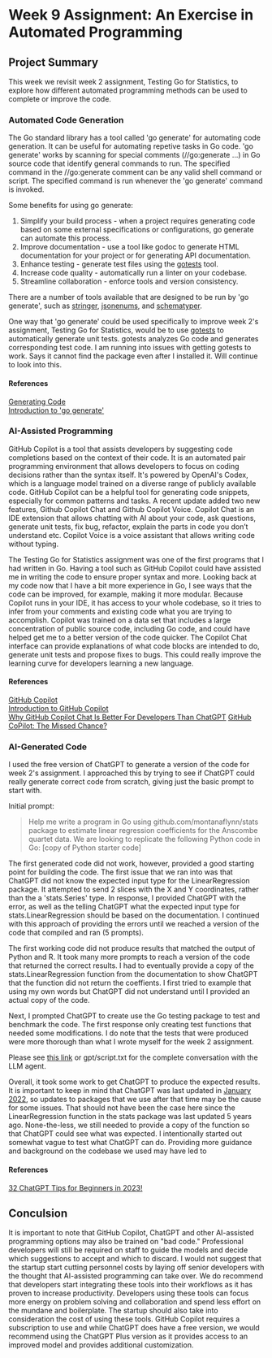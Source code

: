 # Week 9 Assignment: An Exercise in Automated Programming

## Project Summary
This week we revisit week 2 assignment, Testing Go for Statistics, to explore how different automated programming methods can be used to complete or improve the code.

### Automated Code Generation
The Go standard library has a tool called 'go generate' for automating code generation. It can be useful for automating repetive tasks in Go code. 'go generate' works by scanning for special comments (//go:generate ...) in Go source code that identify general commands to run. The specified command in the //go:generate comment can be any valid shell command or script. The specified command is run whenever the 'go generate' command is invoked.

Some benefits for using go generate:
1. Simplify your build process - when a project requires generating code based on some external specifications or configurations, go generate can automate this process.
2. Improve documentation - use a tool like godoc to generate HTML documentation for your project or for generating API documentation.
3. Enhance testing - generate test files using the [gotests](https://pkg.go.dev/github.com/cweill/gotests@v1.6.0#section-readme) tool. 
4. Increase code quality -  automatically run a linter on your codebase.
5. Streamline collaboration - enforce tools and version consistency.

There are a number of tools available that are designed to be run by 'go generate', such as [stringer](https://pkg.go.dev/golang.org/x/tools/cmd/stringer?utm_source=godoc), [jsonenums](https://github.com/campoy/jsonenums), and [schematyper](https://github.com/idubinskiy/schematyper).  

One way that 'go generate' could be used specifically to improve week 2's assignment, Testing Go for Statistics, would be to use [gotests](https://pkg.go.dev/github.com/cweill/gotests) to automatically generate unit tests. gotests analyzes Go code and generates corresponding test code. I am running into issues with getting gotests to work. Says it cannot find the package even after I installed it. Will continue to look into this.

#### References
[Generating Code](https://go.dev/blog/generate)  
[Introduction to 'go generate'](https://medium.com/@hsleep/introduction-to-go-generate-99a93f30dc35)

### AI-Assisted Programming
GitHub Copilot is a tool that assists developers by suggesting code completions based on the context of their code. It is an automated pair programming environment that allows developers to focus on coding decisions rather than the syntax itself. It's powered by OpenAI's Codex, which is a language model trained on a diverse range of publicly available code. GitHub Copilot can be a helpful tool for generating code snippets, especially for common patterns and tasks. A recent update added two new features, Github Copilot Chat and Github Copilot Voice. Copilot Chat is an IDE extension that allows chatting with AI about your code, ask questions, generate unit tests, fix bug, refactor, explain the parts in code you don’t understand etc. Copilot Voice is a voice assistant that allows writing code without typing.

The Testing Go for Statistics assignment was one of the first programs that I had written in Go. Having a tool such as GitHub Copilot could have assisted me in writing the code to ensure proper syntax and more. Looking back at my code now that I have a bit more experience in Go, I see ways that the code can be improved, for example, making it more modular. Because Copilot runs in your IDE, it has access to your whole codebase, so it tries to infer from your comments and existing code what you are trying to accomplish. Copilot was trained on a data set that includes a large concentration of public source code, including Go code, and could have helped get me to a better version of the code quicker. The Copilot Chat interface can provide explanations of what code blocks are intended to do, generate unit tests and propose fixes to bugs. This could really improve the learning curve for developers learning a new language.

#### References
[GitHub Copilot](https://github.com/features/copilot)  
[Introduction to GitHub Copilot](https://learn.microsoft.com/en-us/training/modules/introduction-to-github-copilot/)  
[Why GitHub Copilot Chat Is Better For Developers Than ChatGPT](https://medium.com/dare-to-be-better/why-github-copilot-chat-is-better-for-developers-than-chatgpt-0cd2930e3290)
[GitHub CoPilot: The Missed Chance?](https://medium.com/gitconnected/github-copilot-the-missed-chance-d7b46da35a89)

### AI-Generated Code
I used the free version of ChatGPT to generate a version of the code for week 2's assignment. I approached this by trying to see if ChatGPT could really generate correct code from scratch, giving just the basic prompt to start with. 

Initial prompt:

> Help me write a program in Go using github.com/montanaflynn/stats package to estimate linear regression coefficients for the Anscombe quartet data. We are looking to replicate the following Python code in Go: [copy of Python starter code]

The first generated code did not work, however, provided a good starting point for building the code. The first issue that we ran into was that ChatGPT did not know the expected input type for the LinearRegression package. It attempted to send 2 slices with the X and Y coordinates, rather than the a 'stats.Series' type. In response, I provided ChatGPT with the error, as well as the telling ChatGPT what the expected input type for stats.LinearRegression should be based on the documentation. I continued with this approach of providing the errors until we reached a version of the code that compiled and ran (5 prompts). 

The first working code did not produce results that matched the output of Python and R. It took many more prompts to reach a version of the code that returned the correct results. I had to eventually provide a copy of the stats.LinearRegression function from the documentation to show ChatGPT that the function did not return the coeffients. I first tried to example that using my own words but ChatGPT did not understand until I provided an actual copy of the code.

Next, I prompted ChatGPT to create use the Go testing package to test and benchmark the code. The first response only creating test functions that needed some modifications. I do note that the tests that were produced were more thorough than what I wrote myself for the week 2 assignment.

Please see [this link](https://chat.openai.com/share/6a127960-2671-4eb0-baeb-76be2e5191b0) or gpt/script.txt for the complete conversation with the LLM agent.

Overall, it took some work to get ChatGPT to produce the expected results. It is important to keep in mind that ChatGPT was last updated in [January 2022](https://chat.openai.com/share/d8a23d64-cf18-4244-bb76-b7037a6da37c), so updates to packages that we use after that time may be the cause for some issues. That should not have been the case here since the LinearRegression function in the stats package was last updated 5 years ago. None-the-less, we still needed to provide a copy of the function so that ChatGPT could see what was expected. I intentionally started out somewhat vague to test what ChatGPT can do. Providing more guidance and background on the codebase we used may have led to 

#### References
[32 ChatGPT Tips for Beginners in 2023!](https://www.youtube.com/watch?v=dUjWMdR_Kw8)

## Conculsion
It is important to note that GitHub Copilot, ChatGPT and other AI-assisted programming options may also be trained on "bad code." Professional developers will still be required on staff to guide the models and decide which suggestions to accept and which to discard. I would not suggest that the startup start cutting personnel costs by laying off senior developers with the thought that AI-assisted programming can take over. We do recommend that developers start integrating these tools into their workflows as it has proven to increase productivity. Developers using these tools can focus more energy on problem solving and collaboration and spend less effort on the mundane and boilerplate. The startup should also take into consideration the cost of using these tools. GitHub Copilot requires a subscription to use and while ChatGPT does have a free version, we would recommend using the ChatGPT Plus version as it provides access to an improved model and provides additional customization.